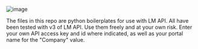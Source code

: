 ![image](https://user-images.githubusercontent.com/42879032/232515359-32de7c92-1420-4bd8-9cd8-a00af5d4230d.png)

The files in this repo are python boilerplates for use with LM API. All have been tested with v3 of LM API. Use them freely and at your own risk. Enter your own API access key and id where indicated, as well as your portal name for the "Company" value. 
